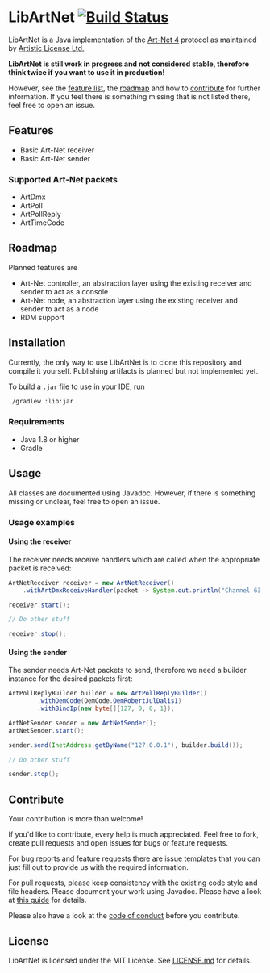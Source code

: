 # LibArtNet [![Build Status](https://travis-ci.org/deltaeight/LibArtNet.svg?branch=master)](https://travis-ci.org/deltaeight/LibArtNet)

LibArtNet is a Java implementation of the [Art-Net 4](https://art-net.org.uk) protocol as maintained by 
[Artistic License Ltd.](https://artisticlicence.com)

**LibArtNet is still work in progress and not considered stable, therefore think twice if you want to use it in
production!**

However, see the [feature list](#features), the [roadmap](#roadmap) and how to [contribute](#contribute) for further 
information. If you feel there is something missing that is not listed there, feel free to open an issue.

## <a name="features">Features</a>

* Basic Art-Net receiver
* Basic Art-Net sender

### Supported Art-Net packets

* ArtDmx
* ArtPoll
* ArtPollReply
* ArtTimeCode

## <a name="roadmap">Roadmap</a>

Planned features are

* Art-Net controller, an abstraction layer using the existing receiver and sender to act as a console
* Art-Net node, an abstraction layer using the existing receiver and sender to act as a node
* RDM support 

## Installation

Currently, the only way to use LibArtNet is to clone this repository and compile it yourself. Publishing artifacts is 
planned but not implemented yet.

To build a `.jar` file to use in your IDE, run

```bash
./gradlew :lib:jar 
```

### Requirements

* Java 1.8 or higher
* Gradle

## Usage

All classes are documented using Javadoc. However, if there is something missing or unclear, feel free to open an issue.

### Usage examples

#### Using the receiver

The receiver needs receive handlers which are called when the appropriate packet is received:

```java
ArtNetReceiver receiver = new ArtNetReceiver()
    .withArtDmxReceiveHandler(packet -> System.out.println("Channel 63 value: " + packet.getData()[62]));

receiver.start();

// Do other stuff

receiver.stop();
```

#### Using the sender

The sender needs Art-Net packets to send, therefore we need a builder instance for the desired packets first:

```java
ArtPollReplyBuilder builder = new ArtPollReplyBuilder()
        .withOemCode(OemCode.OemRobertJulDalis1)
        .withBindIp(new byte[]{127, 0, 0, 1});

ArtNetSender sender = new ArtNetSender();
artNetSender.start();

sender.send(InetAddress.getByName("127.0.0.1"), builder.build());

// Do other stuff

sender.stop();
```

## <a name="contribute">Contribute</a>

Your contribution is more than welcome!

If you'd like to contribute, every help is much appreciated. Feel free to fork, create pull requests and open issues for
bugs or feature requests.

For bug reports and feature requests there are issue templates that you can just fill out to provide us with the 
required information.

For pull requests, please keep consistency with the existing code style and file headers. Please document your work
using Javadoc. Please have a look at [this guide](CONTRIBUTING.md) for details.

Please also have a look at the [code of conduct](CODE_OF_CONDUCT.md) before you contribute.

## License

LibArtNet is licensed under the MIT License. See [LICENSE.md](LICENSE.md) for details.
